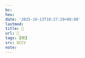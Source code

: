 ```yaml
---
bc:
hex:
date: '2025-10-13T10:27:29+08:00'
lastmod:
title: 􄿼
url: 􄿼
tags: [𨎊]
src: DCCV
note:
---
```

